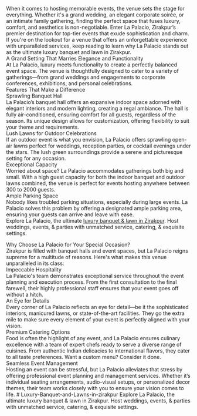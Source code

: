 When it comes to hosting memorable events, the venue sets the stage for everything. Whether it's a grand wedding, an elegant corporate soirée, or an intimate family gathering, finding the perfect space that fuses luxury, comfort, and aesthetics is non-negotiable. Enter La Palacio, Zirakpur’s premier destination for top-tier events that exude sophistication and charm.  
If you're on the lookout for a venue that offers an unforgettable experience with unparalleled services, keep reading to learn why La Palacio stands out as the ultimate luxury banquet and lawn in Zirakpur.  
A Grand Setting That Marries Elegance and Functionality  
At La Palacio, luxury meets functionality to create a perfectly balanced event space. The venue is thoughtfully designed to cater to a variety of gatherings—from grand weddings and engagements to corporate conferences, exhibitions, and personal celebrations.  
Features That Make a Difference  
Sprawling Banquet Hall  
  La Palacio’s banquet hall offers an expansive indoor space adorned with elegant interiors and modern lighting, creating a regal ambiance. The hall is fully air-conditioned, ensuring comfort for all guests, regardless of the season. Its unique design allows for customization, offering flexibility to suit your theme and requirements.  
Lush Lawns for Outdoor Celebrations  
  If an outdoor event is what you envision, La Palacio offers sprawling open-air lawns perfect for weddings, reception parties, or cocktail evenings under the stars. The lush green surroundings provide a serene and picturesque setting for any occasion.  
Exceptional Capacity  
  Worried about space? La Palacio accommodates gatherings both big and small. With a high guest capacity for both the indoor banquet and outdoor lawns combined, the venue is perfect for events hosting anywhere between 300 to 2000 guests.  
Ample Parking Space  
  Nobody likes troubled parking situations, especially during large events. La Palacio solves this problem by offering a designated ample parking area, ensuring your guests can arrive and leave with ease.  
  Explore La Palacio, the ultimate [luxury banquet & lawn in Zirakpur](https://lapalacio.com). Host weddings, events, & parties with unmatched service, catering, & exquisite settings.  

  
Why Choose La Palacio for Your Special Occasion?  
Zirakpur is filled with banquet halls and event spaces, but La Palacio reigns supreme for a multitude of reasons. Here's what makes this venue unparalleled in its class:  
Impeccable Hospitality  
La Palacio's team demonstrates exceptional service throughout the event planning and execution process. From the first consultation to the final farewell, their highly professional staff ensures that your event goes off without a hitch.  
An Eye for Details  
Every corner of La Palacio reflects an eye for detail—be it the sophisticated interiors, manicured lawns, or state-of-the-art facilities. They go the extra mile to make sure every element of your event is perfectly aligned with your vision.  
Premium Catering Options  
Food is often the highlight of any event, and La Palacio ensures culinary excellence with a team of expert chefs ready to serve a diverse range of cuisines. From authentic Indian delicacies to international flavors, they cater to all taste preferences. Want a custom menu? Consider it done.  
Seamless Event Management  
Hosting an event can be stressful, but La Palacio alleviates that stress by offering professional event planning and management services. Whether it’s individual seating arrangements, audio-visual setups, or personalized decor themes, their team works closely with you to ensure your vision comes to life.  # Luxury-Banquet-and-Lawns-in-zirakpur
Explore La Palacio, the ultimate luxury banquet &amp; lawn in Zirakpur. Host weddings, events, &amp; parties with unmatched service, catering, &amp; exquisite settings.  
